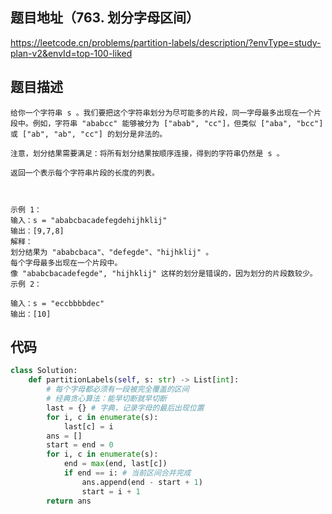 ## 题目地址（763. 划分字母区间）

https://leetcode.cn/problems/partition-labels/description/?envType=study-plan-v2&envId=top-100-liked

## 题目描述

```
给你一个字符串 s 。我们要把这个字符串划分为尽可能多的片段，同一字母最多出现在一个片段中。例如，字符串 "ababcc" 能够被分为 ["abab", "cc"]，但类似 ["aba", "bcc"] 或 ["ab", "ab", "cc"] 的划分是非法的。

注意，划分结果需要满足：将所有划分结果按顺序连接，得到的字符串仍然是 s 。

返回一个表示每个字符串片段的长度的列表。

 

示例 1：
输入：s = "ababcbacadefegdehijhklij"
输出：[9,7,8]
解释：
划分结果为 "ababcbaca"、"defegde"、"hijhklij" 。
每个字母最多出现在一个片段中。
像 "ababcbacadefegde", "hijhklij" 这样的划分是错误的，因为划分的片段数较少。 
示例 2：

输入：s = "eccbbbbdec"
输出：[10]
```


## 代码

```python
class Solution:
    def partitionLabels(self, s: str) -> List[int]:
        # 每个字母都必须有一段被完全覆盖的区间
        # 经典贪心算法：能早切断就早切断
        last = {} # 字典，记录字母的最后出现位置
        for i, c in enumerate(s):
            last[c] = i
        ans = []
        start = end = 0
        for i, c in enumerate(s):
            end = max(end, last[c])
            if end == i: # 当前区间合并完成
                ans.append(end - start + 1)
                start = i + 1
        return ans
```

